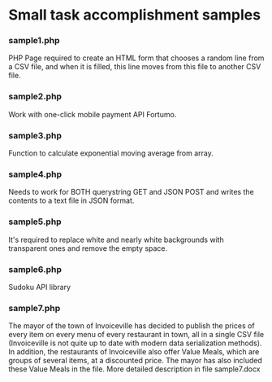 # Small task accomplishment samples

<h3>sample1.php</h3>
PHP Page required to create an HTML form that chooses a random line from a CSV file, and when it is filled, this line moves from this file to another CSV file.

<h3>sample2.php</h3>
Work with one-click mobile payment API Fortumo.

<h3>sample3.php</h3>
Function to calculate exponential moving average from array.

<h3>sample4.php</h3>
Needs to work for BOTH querystring GET and JSON POST and writes the contents to a text file in JSON format.

<h3>sample5.php</h3>
It's required to replace white and nearly white backgrounds with transparent ones and remove the empty space.

<h3>sample6.php</h3>
Sudoku API library

<h3>sample7.php</h3>
The mayor of the town of Invoiceville has decided to publish the prices of every item on every menu of every restaurant in town, all in a single CSV file (Invoiceville is not quite up to date with modern data serialization methods). In addition, the restaurants of Invoiceville also offer Value Meals, which are groups of several items, at a discounted price. The mayor has also included these Value Meals in the file. More detailed description in file sample7.docx



